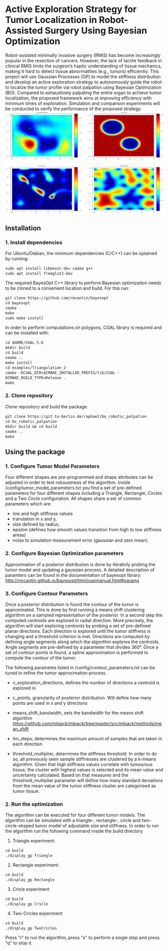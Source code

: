 # Active Exploration Strategy for Tumor Localization in Robot-Assisted Surgery Using Bayesian Optimization
Robot-assisted minimally invasive surgery (RMIS) has become increasingly popular
in the resection of cancers. However, the lack of tactile feedback in clinical RMIS limits the
surgeon’s haptic understanding of tissue mechanics, making it hard to detect tissue abnormalities
(e.g., tumors) efficiently. This project will use Gaussian Processes (GP) to model the stiffness
distribution and develop an active exploration strategy to autonomously guide the robot to localize
the tumor profile via robot palpation using Bayesian Optimization (BO). Compared to exhaustively
palpating the entire organ to achieve tumor localization, the proposed framework aims at improving
efficiency with minimum times of exploration. Simulation and comparison experiments will be
conducted to verify the performance of the proposed strategy.
![Example Image](READMEPHOTO.png)

## Installation
### 1. Install dependencies 
For Ubuntu/Debian, the minimum dependencies (C/C++) can be optained by running: 
```
sudo apt install libboost-dev cmake g++
sudo apt install freeglut3-dev

```
The required BayesOpt C++ library to perform Bayesian optimizaiton needs to be cloned to a convenient location and build. For this run:
```
git clone https://github.com/rmcantin/bayesopt
cd bayesopt
cmake . 
make
sudo make install
```
In order to perform computations on polygons, CGAL library is required and can be installed with:
```
cd $HOME/CGAL-5.6
mkdir build
cd build
cmake ..                                                                          
make install                                                                      
cd examples/Triangulation_2                                                       
cmake -DCGAL_DIR=$CMAKE_INSTALLED_PREFIX/lib/CGAL -DCMAKE_BUILD_TYPE=Release .    
make                                                                             
```
### 2. Clone repository
Clone repository and build the package.
```
git clone https://git.tu-berlin.de/raphael/bo_robotic_palpation
cd bo_robotic_palpation
mkdir build && cd build
cmake ..
make
```
## Using the package 
### 1. Configure Tumor Model Parameters
Four different shapes are pre-programmed and shape attributes can be adjusted in order to test roboustness of the algorithm. Inside /config/tumor_model_parameters.txt you find a set of pre-defined parameters for four different shapes including a Triangle, Rectangle, Circles and a Two Circle configuration. All shapes share a set of common parameters which are:
-   low and high stiffness values
-   translation in x and y,
-   size defined by radius,
-   epsilon (defines how smooth values transition from high to low stiffness areas)
-   noise to simulation measurement error (gaussian and zero mean).

### 2. Configure Bayesian Optimization parameters
Approximation of a posterior distribution is done by iterativly probing the tumor model and updating a gaussian process. A detailed description of paramters can be found in the documentation of bayesopt library: http://rmcantin.github.io/bayesopt/html/usemanual.html#params
### 3. Configure Contour Parameters
Once a posterior distribution is found the contour of the tumor is approximated. This is done by first running a means shift clustering algorithm on a sampled representation of the posterior. In a second step the computed centroids are explored in radial direction.
More precisely, the algorithm will start exploring centroids by probing a set of pre-defined planar directions. Each direction is explored until the tumor stiffness is changing and a threshold criterion is met. Directions are computed by defining angle segments along which the algorithm explores the centroids. Angle segments are pre-defined by a parameter that divides 360°. Once a set of contour points is found, a spline approximation is performed to compute the contour of the tumor.

The following parametes listed in /config/contour_parameters.txt can be tuned to refine the tumor approximation process. 
- n_exploration_directions, defines the number of directions a centroid is explored in
- c_points, granularity of posterior distribution. Will define how many points are used in x and y directions
-  means_shift_bandwidth, sets the bandwidth for the means shift algorithm https://github.com/mlpack/mlpack/tree/master/src/mlpack/methods/mean_shift
-   lim_steps, determines the maximum amount of samples that are taken in each direction

-   threshold_multiplier, determines the stiffness threshold. In order to do so, all previously seen sample stiffnesses are clustered by a k-means algorithm. Given that high stiffness values correlate with tumourous tissue, the cluster with highest values is selected and its mean value and uncertainty calculated. Based on that measures and the threshold_multiplier parameter will define how many standard deviations from the mean value of the tumor stiffness cluster are categorised as tumor tissue. 

### 2. Run the optimization
The algorithm can be executed for four different tumor models. The algorithm can be simulated with a triangle-, rectangle-, circle and two-circle-shaped tumor model of adjustable size and stiffness.
In order to run the algorithm run the following command inside the build directory 
1. Triangle experiment:
```
cd build
./display_gp Triangle
```
2. Rectangle experiment:
```
cd build
./display_gp Rectangle
```
3. Cricle experiment
```
cd build
./display_gp Cricle
```
4. Two-Cricles experiment
```
cd build
./display_gp TwoCricles
```
Press "r" to run the algorithm, press "s" to perform a single step and press "q" to stop it.